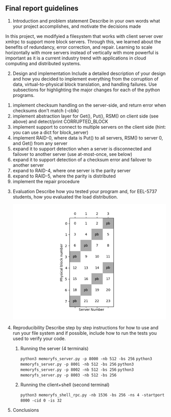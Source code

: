 ## Final report guidelines

1. Introduction and problem statement
   Describe in your own words what your project accomplishes, and motivate the decisions made

In this project, we modifyied a filesystem that works with client server over xmlrpc to support more block servers. Through this, we learned about the benefits of redundancy, error correction, and repair. Learning to scale horizontally with more servers instead of vertically with more powerful is important as it is a current industry trend with applications in cloud computing and distributed systems.

2. Design and implementation
   Include a detailed description of your design and how you decided to implement everything from the corruption of data, virtual-to-physical block translation, and handling failures. Use subsections for highlighting the major changes for each of the python programs.

1) implement checksum handling on the server-side, and return error when checksums don't match (-cblk)
2) implement abstraction layer for Get(), Put(), RSM() on client side (see above) and detect/print CORRUPTED_BLOCK
3) implement support to connect to multiple servers on the client side (hint: you can use a dict for block_server)
4) implement RAID-0, where data is Put() to all servers, RSM() to server 0, and Get() from any server
5) expand it to support detection when a server is disconnected and failover to another server (use at-most-once, see below)
6) expand it to support detection of a checksum error and failover to another server
7) expand to RAID-4, where one server is the parity server
8) expand to RAID-5, where the parity is distributed
9) implement the repair procedure

3. Evaluation
   Describe how you tested your program and, for EEL-5737 students, how you evaluated the load distribution.

   ![figure](../test_files/hw5/RAID5_4.png)

4. Reproducibility
   Describe step by step instructions for how to use and run your file system and if possible, include how to run the tests you used to verify your code.

   1. Running the server (4 terminals)

      `python3 memoryfs_server.py -p 8000 -nb 512 -bs 256`
      `python3 memoryfs_server.py -p 8001 -nb 512 -bs 256`
      `python3 memoryfs_server.py -p 8002 -nb 512 -bs 256`
      `python3 memoryfs_server.py -p 8003 -nb 512 -bs 256`

   2. Running the client+shell (second terminal)

      `python3 memoryfs_shell_rpc.py -nb 1536 -bs 256 -ns 4 -startport 8000 -cid 0 -is 32`

5. Conclusions
